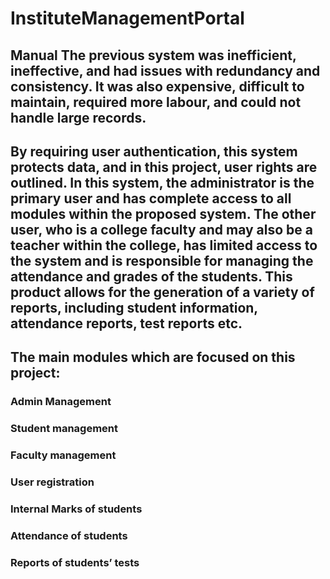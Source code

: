 # InstituteManagementPortal

## Manual The previous system was inefficient, ineffective, and had issues with redundancy and consistency. It was also expensive, difficult to maintain, required more labour, and could not handle large records.

## By requiring user authentication, this system protects data, and in this project, user rights are outlined. In this system, the administrator is the primary user and has complete access to all modules within the proposed system. The other user, who is a college faculty and may also be a teacher within the college, has limited access to the system and is responsible for managing the attendance and grades of the students. This product allows for the generation of a variety of reports, including student information, attendance reports, test reports etc.

## The main modules which are focused on this project:

### Admin Management
### Student management
### Faculty management
### User registration
### Internal Marks of students
### Attendance of students
### Reports of students’ tests

